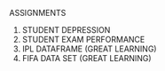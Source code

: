 ASSIGNMENTS 
1. STUDENT DEPRESSION
2. STUDENT EXAM PERFORMANCE
3. IPL DATAFRAME  (GREAT LEARNING)
4. FIFA DATA SET (GREAT LEARNING)

